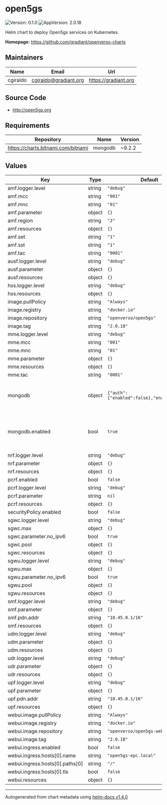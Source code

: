 # open5gs

![Version: 0.1.0](https://img.shields.io/badge/Version-0.1.0-informational?style=flat-square) ![AppVersion: 2.0.18](https://img.shields.io/badge/AppVersion-2.0.18-informational?style=flat-square)

Helm chart to deploy Open5gs services on Kubernetes.

**Homepage:** <https://github.com/gradiant/openverso-charts>

## Maintainers

| Name | Email | Url |
| ---- | ------ | --- |
| cgiraldo | cgiraldo@gradiant.org | https://gradiant.org |

## Source Code

* <http://open5gs.org>

## Requirements

| Repository | Name | Version |
|------------|------|---------|
| https://charts.bitnami.com/bitnami | mongodb | ~9.2.2 |

## Values

| Key | Type | Default | Description |
|-----|------|---------|-------------|
| amf.logger.level | string | `"debug"` |  |
| amf.mcc | string | `"001"` |  |
| amf.mnc | string | `"01"` |  |
| amf.parameter | object | `{}` |  |
| amf.region | string | `"2"` |  |
| amf.resources | object | `{}` |  |
| amf.set | string | `"1"` |  |
| amf.sst | string | `"1"` |  |
| amf.tac | string | `"0001"` |  |
| ausf.logger.level | string | `"debug"` |  |
| ausf.parameter | object | `{}` |  |
| ausf.resources | object | `{}` |  |
| hss.logger.level | string | `"debug"` |  |
| hss.resources | object | `{}` |  |
| image.pullPolicy | string | `"Always"` |  |
| image.registry | string | `"docker.io"` |  |
| image.repository | string | `"openverso/open5gs"` |  |
| image.tag | string | `"2.0.18"` |  |
| mme.logger.level | string | `"debug"` |  |
| mme.mcc | string | `"001"` |  |
| mme.mnc | string | `"01"` |  |
| mme.parameter | object | `{}` |  |
| mme.resources | object | `{}` |  |
| mme.tac | string | `"0001"` |  |
| mongodb | object | `{"auth":{"enabled":false},"enabled":true}` | pass vars towards mongodb chart, from dependencies |
| mongodb.enabled | bool | `true` | set to 'false' to disable automatically deploying dependent charts |
| nrf.logger.level | string | `"debug"` |  |
| nrf.parameter | object | `{}` |  |
| nrf.resources | object | `{}` |  |
| pcrf.enabled | bool | `false` |  |
| pcrf.logger.level | string | `"debug"` |  |
| pcrf.parameter | string | `nil` |  |
| pcrf.resources | object | `{}` |  |
| securityPolicy.enabled | bool | `false` |  |
| sgwc.logger.level | string | `"debug"` |  |
| sgwc.max | object | `{}` |  |
| sgwc.parameter.no_ipv6 | bool | `true` |  |
| sgwc.pool | object | `{}` |  |
| sgwc.resources | object | `{}` |  |
| sgwu.logger.level | string | `"debug"` |  |
| sgwu.max | object | `{}` |  |
| sgwu.parameter.no_ipv6 | bool | `true` |  |
| sgwu.pool | object | `{}` |  |
| sgwu.resources | object | `{}` |  |
| smf.logger.level | string | `"debug"` |  |
| smf.parameter | object | `{}` |  |
| smf.pdn.addr | string | `"10.45.0.1/16"` |  |
| smf.resources | object | `{}` |  |
| udm.logger.level | string | `"debug"` |  |
| udm.parameter | object | `{}` |  |
| udm.resources | object | `{}` |  |
| udr.logger.level | string | `"debug"` |  |
| udr.parameter | object | `{}` |  |
| udr.resources | object | `{}` |  |
| upf.logger.level | string | `"debug"` |  |
| upf.parameter | object | `{}` |  |
| upf.pdn.addr | string | `"10.45.0.1/16"` |  |
| upf.resources | object | `{}` |  |
| webui.image.pullPolicy | string | `"Always"` |  |
| webui.image.registry | string | `"docker.io"` |  |
| webui.image.repository | string | `"openverso/open5gs-webui"` |  |
| webui.image.tag | string | `"2.0.18"` |  |
| webui.ingress.enabled | bool | `false` |  |
| webui.ingress.hosts[0].name | string | `"open5gs-epc.local"` |  |
| webui.ingress.hosts[0].paths[0] | string | `"/"` |  |
| webui.ingress.hosts[0].tls | bool | `false` |  |
| webui.resources | object | `{}` |  |

----------------------------------------------
Autogenerated from chart metadata using [helm-docs v1.4.0](https://github.com/norwoodj/helm-docs/releases/v1.4.0)
